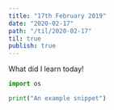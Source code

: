 ```yaml
---
title: "17th February 2019"
date: "2020-02-17"
path: "/til/2020-02-17"
til: true
publish: true
---
```


What did I learn today!

```python
import os

print("An example snippet")

```
